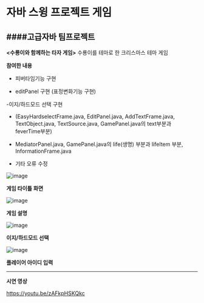# 자바 스윙 프로젝트 게임 

####고급자바 팀프로젝트
---

**<수룡이와 함께하는 타자 게임>** 
수룡이를 테마로 한 크리스마스 테마 게임

**참여한 내용**


- 피버타임기능 구현


- editPanel 구현 (표정변화기능 구현)


-이지/하드모드 선택 구현


- (EasyHardselectFrame.java, EditPanel.java, AddTextFrame.java, TextObject.java, TextSource.java, GamePanel.java의 text부분과 feverTime부분)


- MediatorPanel.java, GamePanel.java의 life(생명) 부분과 lifeItem 부분, InformationFrame.java

  
- 기타 오류 수정







![image](https://github.com/user-attachments/assets/4e4a59cc-a53a-4c99-b29a-4932b2d20c7d)


**게임 타이틀 화면** 


![image](https://github.com/user-attachments/assets/dc306f47-ce40-4487-840d-e8c052a1fdd1)


**게임 설명**




![image](https://github.com/user-attachments/assets/3d85b9b8-6bde-4b42-a906-6010aca70f4b)


**이지/하드모드 선택**



![image](https://github.com/user-attachments/assets/066ba65a-eff8-4879-9e8a-bff00a11850e)


**플레이어 아이디 입력**


---


**시연 영상**


https://youtu.be/zAFkpHSKQkc





